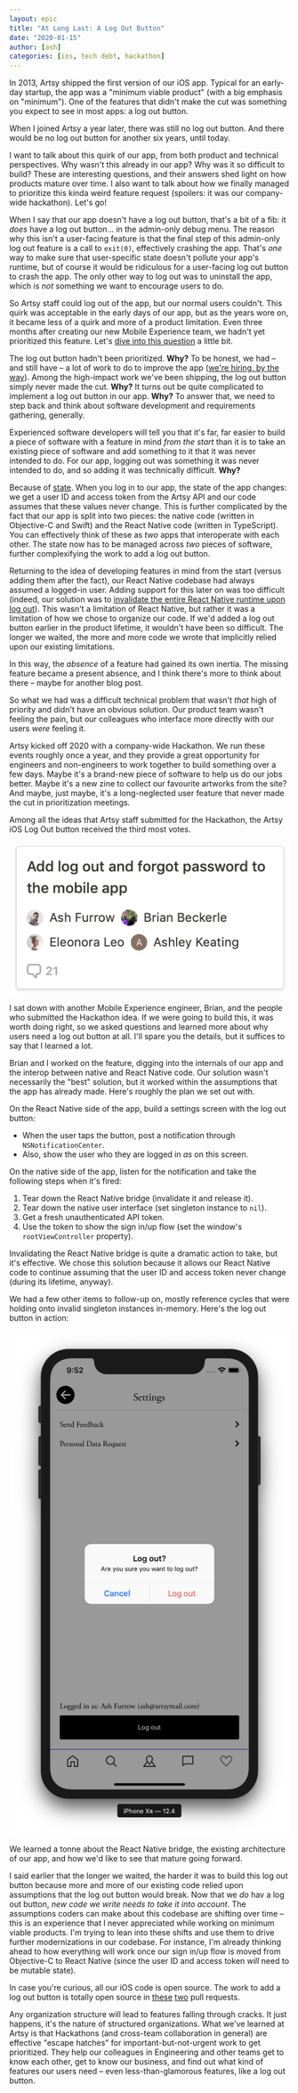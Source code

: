 ```yaml
---
layout: epic
title: "At Long Last: A Log Out Button"
date: "2020-01-15"
author: [ash]
categories: [ios, tech debt, hackathon]
---
```


In 2013, Artsy shipped the first version of our iOS app. Typical for an early-day startup, the app was a "minimum
viable product" (with a big emphasis on "minimum"). One of the features that didn't make the cut was something you
expect to see in most apps: a log out button.

When I joined Artsy a year later, there was still no log out button. And there would be no log out button for
another six years, until today.

I want to talk about this quirk of our app, from both product and technical perspectives. Why wasn't this already
in our app? Why was it so difficult to build? These are interesting questions, and their answers shed light on how
products mature over time. I also want to talk about how we finally managed to prioritize this kinda weird feature
request (spoilers: it was our company-wide hackathon). Let's go!

<!-- more -->

When I say that our app doesn't have a log out button, that's a bit of a fib: it _does_ have a log out button... in
the admin-only debug menu. The reason why this isn't a user-facing feature is that the final step of this
admin-only log out feature is a call to `exit(0)`, effectively crashing the app. That's _one_ way to make sure that
user-specific state doesn't pollute your app's runtime, but of course it would be ridiculous for a user-facing log
out button to crash the app. The only other way to log out was to uninstall the app, which is _not_ something we
want to encourage users to do.

So Artsy staff could log out of the app, but our normal users couldn't. This quirk was acceptable in the early days
of our app, but as the years wore on, it became less of a quirk and more of a product limitation. Even three months
after creating our new Mobile Experience team, we hadn't yet prioritized this feature. Let's
[dive into this question](https://en.wikipedia.org/wiki/Five_whys) a little bit.

The log out button hadn't been prioritized. **Why?** To be honest, we had – and still have – a lot of work to do to
improve the app ([we're hiring, by the way](http://artsy.net/jobs)). Among the high-impact work we've been
shipping, the log out button simply never made the cut. **Why?** It turns out be quite complicated to implement a
log out button in our app. **Why?** To answer that, we need to step back and think about software development and
requirements gathering, generally.

Experienced software developers will tell you that it's far, far easier to build a piece of software with a feature
in mind _from the start_ than it is to take an existing piece of software and add something to it that it was never
intended to do. For our app, logging out was something it was never intended to do, and so adding it was
technically difficult. **Why?**

Because of [state](https://softwareengineering.stackexchange.com/questions/148108/why-is-global-state-so-evil).
When you log in to our app, the state of the app changes: we get a user ID and access token from the Artsy API and
our code assumes that these values never change. This is further complicated by the fact that our app is split into
two pieces: the native code (written in Objective-C and Swift) and the React Native code (written in TypeScript).
You can effectively think of these as _two_ apps that interoperate with each other. The state now has to be managed
across _two_ pieces of software, further complexifying the work to add a log out button.

Returning to the idea of developing features in mind from the start (versus adding them after the fact), our React
Native codebase had always assumed a logged-in user. Adding support for this later on was too difficult (indeed,
our solution was to
[invalidate the entire React Native runtime upon log out](https://github.com/artsy/emission/pull/2027/files#diff-0cc174f9197fd0b06ecbd2eaa0247833R1020)).
This wasn't a limitation of React Native, but rather it was a limitation of how we chose to organize our code. If
we'd added a log out button earlier in the product lifetime, it wouldn't have been so difficult. The longer we
waited, the more and more code we wrote that implicitly relied upon our existing limitations.

In this way, the _absence_ of a feature had gained its own inertia. The missing feature became a present absence,
and I think there's more to think about there – maybe for another blog post.

So what we had was a difficult technical problem that wasn't _that_ high of priority and didn't have an obvious
solution. Our product team wasn't feeling the pain, but our colleagues who interface more directly with our users
_were_ feeling it.

Artsy kicked off 2020 with a company-wide Hackathon. We run these events roughly once a year, and they provide a
great opportunity for engineers and non-engineers to work together to build something over a few days. Maybe it's a
brand-new piece of software to help us do our jobs better. Maybe it's a new zine to collect our favourite artworks
from the site? And maybe, just maybe, it's a long-neglected user feature that never made the cut in prioritization
meetings.

Among all the ideas that Artsy staff submitted for the Hackathon, the Artsy iOS Log Out button received the third
most votes.

![Screenshot of our Hackathon ideas board](/images/2020-01-15-ios-logout-button-at-last/idea.png)

I sat down with another Mobile Experience engineer, Brian, and the people who submitted the Hackathon idea. If we
were going to build this, it was worth doing right, so we asked questions and learned more about why users need a
log out button at all. I'll spare you the details, but it suffices to say that I learned a lot.

Brian and I worked on the feature, digging into the internals of our app and the interop between native and React
Native code. Our solution wasn't necessarily the "best" solution, but it worked within the assumptions that the app
has already made. Here's roughly the plan we set out with.

On the React Native side of the app, build a settings screen with the log out button:

- When the user taps the button, post a notification through `NSNotificationCenter`.
- Also, show the user who they are logged in _as_ on this screen.

On the native side of the app, listen for the notification and take the following steps when it's fired:

1. Tear down the React Native bridge (invalidate it and release it).
2. Tear down the native user interface (set singleton instance to `nil`).
3. Get a fresh unauthenticated API token.
4. Use the token to show the sign in/up flow (set the window's `rootViewController` property).

Invalidating the React Native bridge is quite a dramatic action to take, but it's effective. We chose this solution
because it allows our React Native code to continue assuming that the user ID and access token never change (during
its lifetime, anyway).

We had a few other items to follow-up on, mostly reference cycles that were holding onto invalid singleton
instances in-memory. Here's the log out button in action:

![Screenshot of our new log out button!](/images/2020-01-15-ios-logout-button-at-last/logout.png)

We learned a tonne about the React Native bridge, the existing architecture of our app, and how we'd like to see
that mature going forward.

I said earlier that the longer we waited, the harder it was to build this log out button because more and more of
our existing code relied upon assumptions that the log out button would break. Now that we _do_ hav a log out
button, _new code we write needs to take it into account_. The assumptions coders can make about this codebase are
shifting over time – this is an experience that I never appreciated while working on minimum viable products. I'm
trying to lean into these shifts and use them to drive further modernizations in our codebase. For instance, I'm
already thinking ahead to how everything will work once our sign in/up flow is moved from Objective-C to React
Native (since the user ID and access token _will_ need to be mutable state).

In case you're curious, all our iOS code is open source. The work to add a log out button is totally open source in
[these](https://github.com/artsy/emission/pull/2027) [two](https://github.com/artsy/eigen/pull/2977) pull requests.

Any organization structure will lead to features falling through cracks. It just happens, it's the nature of
structured organizations. What we've learned at Artsy is that Hackathons (and cross-team collaboration in general)
are effective "escape hatches" for important-but-not-urgent work to get prioritized. They help our colleagues in
Engineering and other teams get to know each other, get to know our business, and find out what kind of features
our users need – even less-than-glamorous features, like a log out button.
